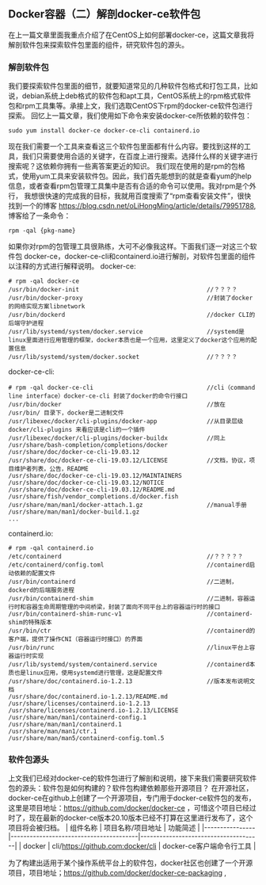 ## Docker容器（二）解剖docker-ce软件包

在上一篇文章里面我重点介绍了在CentOS上如何部署docker-ce，这篇文章我将解剖软件包来探索软件包里面的组件，研究软件包的源头。

### 解剖软件包
我们要探索软件包里面的细节，就要知道常见的几种软件包格式和打包工具，比如说，debian系统上deb格式的软件包和apt工具，CentOS系统上的rpm格式软件包和rpm工具集等。承接上文，我们选取CentOS下rpm的docker-ce软件包进行探索。
回忆上一篇文章，我们使用如下命令来安装docker-ce所依赖的软件包：
```
sudo yum install docker-ce docker-ce-cli containerd.io
```
现在我们需要一个工具来查看这三个软件包里面都有什么内容。要找到这样的工具，我们只需要使用合适的关键字，在百度上进行搜索。选择什么样的关键字进行搜索呢？这依赖你拥有一些离答案更近的知识。
我们现在使用的是rpm的包格式，使用yum工具来安装软件包。因此，我们首先能想到的就是查看yum的help信息，或者查看rpm包管理工具集中是否有合适的命令可以使用。我对rpm是个外行，
我想很快速的完成我的目标，我就用百度搜索了“rpm查看安装文件”，很快找到一个的博客 https://blog.csdn.net/oLiHongMing/article/details/79951788, 博客给了一条命令：
```
rpm -qal {pkg-name}
```
如果你对rpm的包管理工具很熟练，大可不必像我这样。下面我们逐一对这三个软件包 docker-ce，docker-ce-cli和containerd.io进行解剖，对软件包里面的组件以注释的方式进行解释说明。
docker-ce:
```
# rpm -qal docker-ce
/usr/bin/docker-init                                    //？？？？
/usr/bin/docker-proxy                                   //封装了docker的网络实现方案libnetwork
/usr/bin/dockerd                                        //docker CLI的后端守护进程
/usr/lib/systemd/system/docker.service                  //systemd是linux里面进行应用管理的框架，docker本质也是一个应用，这里定义了docker这个应用的配置信息
/usr/lib/systemd/system/docker.socket                   //？？？？
```
docker-ce-cli:
```
# rpm -qal docker-ce-cli                                //cli（command line interface）docker-ce-cli 封装了docker的命令行接口
/usr/bin/docker                                         //放在 /usr/bin/ 目录下，docker是二进制文件
/usr/libexec/docker/cli-plugins/docker-app              //从目录层级 docker/cli-plugins 来看应该是cli的一个插件
/usr/libexec/docker/cli-plugins/docker-buildx           //同上
/usr/share/bash-completion/completions/docker           
/usr/share/doc/docker-ce-cli-19.03.12
/usr/share/doc/docker-ce-cli-19.03.12/LICENSE           //文档，协议，项目维护者列表，公告，README
/usr/share/doc/docker-ce-cli-19.03.12/MAINTAINERS
/usr/share/doc/docker-ce-cli-19.03.12/NOTICE
/usr/share/doc/docker-ce-cli-19.03.12/README.md
/usr/share/fish/vendor_completions.d/docker.fish
/usr/share/man/man1/docker-attach.1.gz                  //manual手册
/usr/share/man/man1/docker-build.1.gz
...
```
containerd.io:
```
# rpm -qal containerd.io
/etc/containerd                                         //？？？？？
/etc/containerd/config.toml                             //containerd启动依赖的配置文件
/usr/bin/containerd                                     //二进制，dockerd的后端服务进程
/usr/bin/containerd-shim                                //二进制，容器运行时和容器生命周期管理的中间桥梁，封装了面向不同平台上的容器运行时的接口
/usr/bin/containerd-shim-runc-v1                        //containerd-shim的特殊版本
/usr/bin/ctr                                            //containerd的客户端，提供了操作CNI（容器运行时接口）的界面
/usr/bin/runc                                           //linux平台上容器运行时实现
/usr/lib/systemd/system/containerd.service              //containerd本质也是linux应用，使用systemd进行管理，这是配置文件
/usr/share/doc/containerd.io-1.2.13                     //版本发布说明文档
/usr/share/doc/containerd.io-1.2.13/README.md
/usr/share/licenses/containerd.io-1.2.13
/usr/share/licenses/containerd.io-1.2.13/LICENSE
/usr/share/man/man1/containerd-config.1
/usr/share/man/man1/containerd.1
/usr/share/man/man1/ctr.1
/usr/share/man/man5/containerd-config.toml.5
```

### 软件包源头

上文我们已经对docker-ce的软件包进行了解剖和说明，接下来我们需要研究软件包的源头：软件包是如何构建的？软件包构建依赖那些开源项目？
在开源社区，docker-ce在github上创建了一个开源项目，专门用于docker-ce软件包的发布，这里是项目地址：https://github.com/docker/docker-ce ，可惜这个项目已经过时了，现在最新的docker-ce版本20.10版本已经不打算在这里进行发布了，这个项目将会被归档。
|     组件名称     |             项目名称/项目地址            |               功能简述                |
|----------------|----------------------------------------|--------------------------------------|
|    docker      | cli/https://github.com:docker/cli      | docker-ce客户端命令行工具               |

为了构建出适用于某个操作系统平台上的软件包，docker社区也创建了一个开源项目，项目地址；https://github.com/docker/docker-ce-packaging ,

